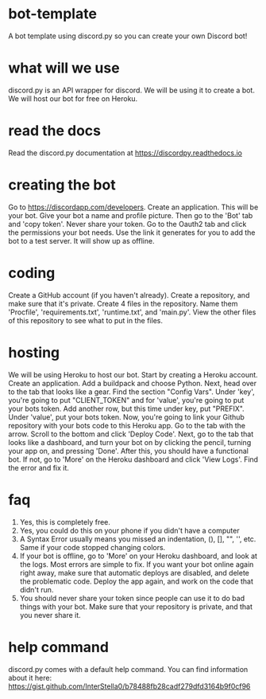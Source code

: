 # bot-template
A bot template using discord.py so you can create your own Discord bot!


# what will we use
discord.py is an API wrapper for discord. We will be using it to create a bot.
We will host our bot for free on Heroku.

# read the docs
Read the discord.py documentation at https://discordpy.readthedocs.io

# creating the bot
Go to https://discordapp.com/developers. Create an application. This will be your bot. Give your bot a name and profile picture. Then go to the 'Bot' tab and 'copy token'. Never share your token. Go to the Oauth2 tab and click the permissions your bot needs. Use the link it generates for you to add the bot to a test server. It will show up as offline.

# coding
Create a GitHub account (if you haven't already). Create a repository, and make sure that it's private. Create 4 files in the repository. Name them 'Procfile', 'requirements.txt', 'runtime.txt', and 'main.py'. View the other files of this repository to see what to put in the files.

# hosting
We will be using Heroku to host our bot. Start by creating a Heroku account. Create an application. 
Add a buildpack and choose Python. Next, head over to the tab that looks like a gear. Find the section "Config Vars". Under 'key', you're going to put "CLIENT_TOKEN" and for 'value', you're going to put your bots token. Add another row, but this time under key, put "PREFIX". Under 'value', put your bots token.
Now, you're going to link your Github repository with your bots code to this Heroku app. 
Go to the tab with the arrow. Scroll to the bottom and click 'Deploy Code'. Next, go to the tab that looks like a dashboard, and turn your bot on by clicking the pencil, turning your app on, and pressing 'Done'. 
After this, you should have a functional bot. If not, go to 'More' on the Heroku dashboard and click 'View Logs'. Find the error and fix it.

# faq
1. Yes, this is completely free.
2. Yes, you could do this on your phone if you didn't have a computer
3. A Syntax Error usually means you missed an indentation, (), [], "", '', etc. Same if your code stopped changing colors.
4. If your bot is offline, go to 'More' on your Heroku dashboard, and look at the logs. Most errors are simple to fix. If you want your bot online again right away, make sure that automatic deploys are disabled, and delete the problematic code. Deploy the app again, and work on the code that didn't run.
5. You should never share your token since people can use it to do bad things with your bot. Make sure that your repository is private, and that you never share it.

# help command
discord.py comes with a default help command. You can find information about it here: https://gist.github.com/InterStella0/b78488fb28cadf279dfd3164b9f0cf96
